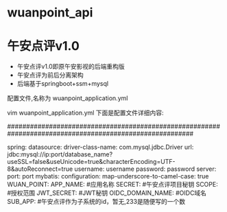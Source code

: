 # wuanpoint_api
# 午安点评v1.0
* 午安点评v1.0即原午安影视的后端重构版
* 午安点评为前后分离架构
* 后端基于springboot+ssm+mysql







配置文件,名称为 wuanpoint_application.yml

vim wuanpoint_application.yml
下面是配置文件详细内容:

#########################################################################################################


spring:
  datasource:
    driver-class-name: com.mysql.jdbc.Driver
    url: jdbc:mysql://ip:port/database_name?useSSL=false&useUnicode=true&characterEncoding=UTF-8&autoReconnect=true
    username: username
    password: password
server:
  port: port
mybatis:
  configuration:
    map-underscore-to-camel-case: true
WUAN_POINT:
  APP_NAME: #应用名称
  SECRET: #午安点评项目秘钥
  SCOPE: #授权范围
  JWT_SECRET: #JWT秘钥
  OIDC_DOMAIN_NAME: #OIDC域名
  SUB_APP: #午安点评作为子系统的id，暂无,233是随便写的一个数
